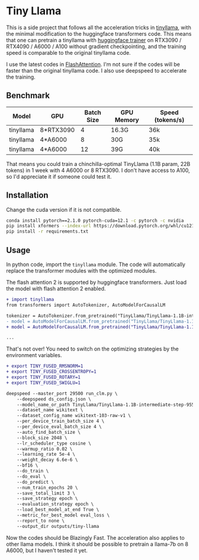# Tiny Llama

This is a side project that follows all the acceleration tricks in [tinyllama](https://github.com/jzhang38/TinyLlama), with the minimal modification to the huggingface transformers code. This means that one can pretrain a tinyllama with [huggingface trainer](https://github.com/huggingface/transformers/blob/main/examples/pytorch/language-modeling/run_clm.py) on RTX3090 / RTX4090 / A6000 / A100 without gradient checkpointing, and the training speed is comparable to the original tinyllama code.

I use the latest codes in [FlashAttention](https://github.com/Dao-AILab/flash-attention/). I'm not sure if the codes will be faster than the original tinyllama code. I also use deepspeed to accelerate the training.

## Benchmark

| Model     | GPU       | Batch Size | GPU Memory | Speed (tokens/s) |
| --------- | --------- | ---------- | ---------- | ---------------- |
| tinyllama | 8*RTX3090 | 4          | 16.3G      | 36k              |
| tinyllama | 4*A6000   | 8          | 30G        | 35k              |
| tinyllama | 4*A6000   | 12         | 39G        | 40k              |

That means you could train a chinchilla-optimal TinyLlama (1.1B param, 22B tokens) in 1 week with 4 A6000 or 8 RTX3090. I don't have access to A100, so I'd appreciate it if someone could test it.

## Installation

Change the cuda version if it is not compatible.

```sh
conda install pytorch==2.1.0 pytorch-cuda=12.1 -c pytorch -c nvidia
pip install xformers --index-url https://download.pytorch.org/whl/cu121
pip install -r requirements.txt
```

## Usage

In python code, import the `tinyllama` module. The code will automatically replace the transformer modules with the optimized modules.

The flash attention 2 is supported by huggingface transformers. Just load the model with flash attention 2 enabled.

```diff
+ import tinyllama
from transformers import AutoTokenizer, AutoModelForCausalLM

tokenizer = AutoTokenizer.from_pretrained("TinyLlama/TinyLlama-1.1B-intermediate-step-955k-token-2T")
- model = AutoModelForCausalLM.from_pretrained("TinyLlama/TinyLlama-1.1B-intermediate-step-955k-token-2T")
+ model = AutoModelForCausalLM.from_pretrained("TinyLlama/TinyLlama-1.1B-intermediate-step-955k-token-2T", use_flash_attention_2=True)

...
```

That's not over! You need to switch on the optimizing strategies by the environment variables. 

```diff
+ export TINY_FUSED_RMSNORM=1
+ export TINY_FUSED_CROSSENTROPY=1
+ export TINY_FUSED_ROTARY=1
+ export TINY_FUSED_SWIGLU=1

deepspeed --master_port 29500 run_clm.py \
    --deepspeed ds_config.json \
    --model_name_or_path TinyLlama/TinyLlama-1.1B-intermediate-step-955k-token-2T \
    --dataset_name wikitext \
    --dataset_config_name wikitext-103-raw-v1 \
    --per_device_train_batch_size 4 \
    --per_device_eval_batch_size 4 \
    --auto_find_batch_size \
    --block_size 2048 \
    --lr_scheduler_type cosine \
    --warmup_ratio 0.02 \
    --learning_rate 5e-4 \
    --weight_decay 6.6e-6 \
    --bf16 \
    --do_train \
    --do_eval \
    --do_predict \
    --num_train_epochs 20 \
    --save_total_limit 3 \
    --save_strategy epoch \
    --evaluation_strategy epoch \
    --load_best_model_at_end True \
    --metric_for_best_model eval_loss \
    --report_to none \
    --output_dir outputs/tiny-llama
```

Now the codes should be Blazingly Fast. The acceleration also applies to other llama models. I think it should be possible to pretrain a llama-7b on 8 A6000, but I haven't tested it yet.


